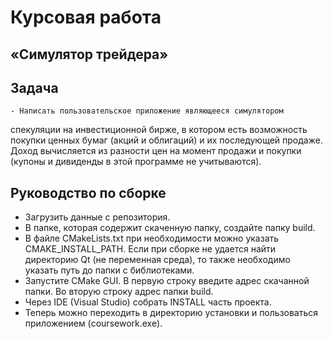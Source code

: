 # Курсовая работа

## «Симулятор трейдера»

## Задача

    - Написать пользовательское приложение являющееся симулятором
спекуляции на инвестиционной бирже, в котором есть возможность
покупки ценных бумаг (акций и облигаций) и их последующей продаже.
Доход вычисляется из разности цен на момент продажи и покупки (купоны
и дивиденды в этой программе не учитываются).

## Руководство по сборке

 - Загрузить данные с репозитория.
 - В папке, которая содержит скаченную папку, создайте папку build.
 - В файле CMakeLists.txt при необходимости можно указать
CMAKE_INSTALL_PATH. Если при сборке не удается найти директорию
Qt (не переменная среда), то также необходимо указать путь до папки с
библиотеками.
- Запустите CMake GUI. В первую строку введите адрес скачанной папки.
Во вторую строку адрес папки build.
- Через IDE (Visual Studio) собрать INSTALL часть проекта.
- Теперь можно переходить в директорию установки и пользоваться
приложением (coursework.exe).

